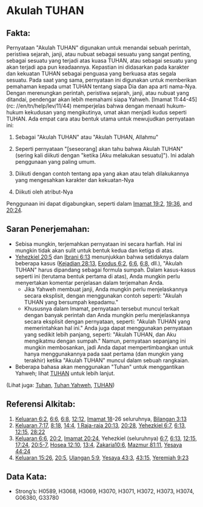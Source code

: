 # Akulah TUHAN

## Fakta:

Pernyataan "Akulah TUHAN" digunakan untuk menandai sebuah perintah, peristiwa sejarah, janji, atau nubuat sebagai sesuatu yang sangat penting, sebagai sesuatu yang terjadi atas kuasa TUHAN, atau sebagai sesuatu yang akan terjadi apa pun keadaannya. Kepastian ini didasarkan pada karakter dan kekuatan TUHAN sebagai penguasa yang berkuasa atas segala sesuatu. Pada saat yang sama, pernyataan ini digunakan untuk memberikan pemahaman kepada umat TUHAN tentang siapa Dia dan apa arti nama-Nya. Dengan merenungkan perintah, peristiwa sejarah, janji, atau nubuat yang ditandai, pendengar akan lebih memahami siapa Yahweh. [Imamat 11:44-45] (rc: //en/tn/help/lev/11/44) memperjelas bahwa dengan menaati hukum-hukum kekudusan yang mengikutinya, umat akan menjadi kudus seperti TUHAN. Ada empat cara atau bentuk utama untuk mewujudkan pernyataan ini:

1. Sebagai "Akulah TUHAN" atau "Akulah TUHAN, Allahmu"

2. Seperti pernyataan "[seseorang] akan tahu bahwa Akulah TUHAN" (sering kali diikuti dengan "ketika [Aku melakukan sesuatu]"). Ini adalah penggunaan yang paling umum.

3. Diikuti dengan contoh tentang apa yang akan atau telah dilakukannya yang mengesahkan karakter dan kekuatan-Nya

4. Diikuti oleh atribut-Nya

Penggunaan ini dapat digabungkan, seperti dalam [Imamat 19:2](rc://en/tn/help/lev/19/02), [19:36](rc://en/tn/help/lev/19/36), and [20:24](rc://en/tn/help/lev/20/24).

## Saran Penerjemahan:

* Sebisa mungkin, terjemahkan pernyataan ini secara harfiah. Hal ini mungkin tidak akan sulit untuk bentuk kedua dan ketiga di atas.
* [Yehezkiel 20:5](rc://en/tn/help/ezk/20/05) dan [Ibrani 6:13](rc://en/tn/help/heb/06/13) menunjukkan bahwa setidaknya dalam beberapa kasus ([Kejadian 28:13](rc://en/tn/help/gen/28/13), [Exodus 6:2](rc://en/tn/help/exo/06/02), [6:6](rc://en/tn/help/exo/06/06), [6:8](rc://en/tn/help/exo/06/08), dll.), "Akulah TUHAN" harus dipandang sebagai formula sumpah. Dalam kasus-kasus seperti ini (terutama bentuk pertama di atas), Anda mungkin perlu menyertakan komentar penjelasan dalam terjemahan Anda.
  * Jika Yahweh membuat janji, Anda mungkin perlu menjelaskannya secara eksplisit, dengan menggunakan contoh seperti: "Akulah TUHAN yang bersumpah kepadamu."
  * Khususnya dalam Imamat, pernyataan tersebut muncul terkait dengan banyak perintah dan Anda mungkin perlu menjelaskannya secara eksplisit dengan pernyataan, seperti: "Akulah TUHAN yang memerintahkan hal ini." Anda juga dapat menggunakan pernyataan yang sedikit lebih panjang, seperti: "Akulah TUHAN, dan Aku mengikatmu dengan sumpah." Namun, pernyataan sepanjang ini mungkin membosankan, jadi Anda dapat mempertimbangkan untuk hanya menggunakannya pada saat pertama (dan mungkin yang terakhir) ketika "Akulah TUHAN" muncul dalam sebuah rangkaian.
* Beberapa bahasa akan menggunakan "Tuhan" untuk menggantikan Yahweh; lihat [TUHAN](../kt/yahweh.md) untuk lebih lanjut.

(Lihat juga: [Tuhan](../kt/lord.md), [Tuhan Yahweh](../kt/lordyahweh.md), [TUHAN](../kt/yahweh.md))

## Referensi Alkitab:

1. [Keluaran 6:2](rc://en/tn/help/exo/06/02), [6:6](rc://en/tn/help/exo/06/06), [6:8](rc://en/tn/help/exo/06/08), [12:12](rc://en/tn/help/exo/12/12), [Imamat 18](rc://en/tn/help/lev/18/01)-26 seluruhnya, [Bilangan 3:13](rc://en/tn/help/num/03/13)
2. [Keluaran 7:17](rc://en/tn/help/exo/07/17), [8:18](rc://en/tn/help/exo/08/18), [14:4](rc://en/tn/help/exo/14/04), [1 Raja-raja 20:13](rc://en/tn/help/1ki/20/13), [20:28](rc://en/tn/help/1ki/20/28), [Yehezkiel 6:7](rc://en/tn/help/ezk/06/07), [6:13](rc://en/tn/help/ezk/06/13), [12:15](rc://en/tn/help/ezk/12/15), [28:22](rc://en/tn/help/ezk/28/22)
3. [Keluaran 6:6](rc://en/tn/help/exo/06/06), [20:2](rc://en/tn/help/exo/20/02), [Imamat 20:24](rc://en/tn/help/lev/20/24), Yehezkiel (seluruhnya) [6:7](rc://en/tn/help/ezk/06/07), [6:13](rc://en/tn/help/ezk/06/13), [12:15](rc://en/tn/help/ezk/12/15), [17:24](rc://en/tn/help/ezk/17/24), [20:5-7](rc://en/tn/help/ezk/20/05), [Hosea 12:10](rc://en/tn/help/hos/12/10), [13:4](rc://en/tn/help/hos/13/04), [Zakaria10:6](rc://en/tn/help/zec/10/06), [Mazmur 81:11](rc://en/tn/help/psa/81/11), [Yesaya 44:24](rc://en/tn/help/isa/44/24)
4. [Keluaran 15:26](rc://en/tn/help/exo/15/26), [20:5](rc://en/tn/help/exo/20/05), [Ulangan 5:9](rc://en/tn/help/deu/05/09), [Yesaya 43:3](rc://en/tn/help/isa/43/03), [43:15](rc://en/tn/help/isa/43/15), [Yeremiah 9:23](rc://en/tn/help/jer/09/23)

## Data Kata:

* Strong’s: H0589, H3068, H3069, H3070, H3071, H3072, H3073, H3074, G06380, G33780
